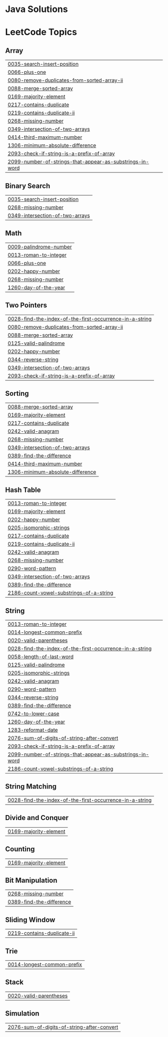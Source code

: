 # Java Solutions

<!---LeetCode Topics Start-->
# LeetCode Topics
## Array
|  |
| ------- |
| [0035-search-insert-position](https://github.com/GyanaGRS/test1/tree/master/0035-search-insert-position) |
| [0066-plus-one](https://github.com/GyanaGRS/test1/tree/master/0066-plus-one) |
| [0080-remove-duplicates-from-sorted-array-ii](https://github.com/GyanaGRS/test1/tree/master/0080-remove-duplicates-from-sorted-array-ii) |
| [0088-merge-sorted-array](https://github.com/GyanaGRS/test1/tree/master/0088-merge-sorted-array) |
| [0169-majority-element](https://github.com/GyanaGRS/test1/tree/master/0169-majority-element) |
| [0217-contains-duplicate](https://github.com/GyanaGRS/test1/tree/master/0217-contains-duplicate) |
| [0219-contains-duplicate-ii](https://github.com/GyanaGRS/test1/tree/master/0219-contains-duplicate-ii) |
| [0268-missing-number](https://github.com/GyanaGRS/test1/tree/master/0268-missing-number) |
| [0349-intersection-of-two-arrays](https://github.com/GyanaGRS/test1/tree/master/0349-intersection-of-two-arrays) |
| [0414-third-maximum-number](https://github.com/GyanaGRS/test1/tree/master/0414-third-maximum-number) |
| [1306-minimum-absolute-difference](https://github.com/GyanaGRS/test1/tree/master/1306-minimum-absolute-difference) |
| [2093-check-if-string-is-a-prefix-of-array](https://github.com/GyanaGRS/test1/tree/master/2093-check-if-string-is-a-prefix-of-array) |
| [2099-number-of-strings-that-appear-as-substrings-in-word](https://github.com/GyanaGRS/test1/tree/master/2099-number-of-strings-that-appear-as-substrings-in-word) |
## Binary Search
|  |
| ------- |
| [0035-search-insert-position](https://github.com/GyanaGRS/test1/tree/master/0035-search-insert-position) |
| [0268-missing-number](https://github.com/GyanaGRS/test1/tree/master/0268-missing-number) |
| [0349-intersection-of-two-arrays](https://github.com/GyanaGRS/test1/tree/master/0349-intersection-of-two-arrays) |
## Math
|  |
| ------- |
| [0009-palindrome-number](https://github.com/GyanaGRS/test1/tree/master/0009-palindrome-number) |
| [0013-roman-to-integer](https://github.com/GyanaGRS/test1/tree/master/0013-roman-to-integer) |
| [0066-plus-one](https://github.com/GyanaGRS/test1/tree/master/0066-plus-one) |
| [0202-happy-number](https://github.com/GyanaGRS/test1/tree/master/0202-happy-number) |
| [0268-missing-number](https://github.com/GyanaGRS/test1/tree/master/0268-missing-number) |
| [1260-day-of-the-year](https://github.com/GyanaGRS/test1/tree/master/1260-day-of-the-year) |
## Two Pointers
|  |
| ------- |
| [0028-find-the-index-of-the-first-occurrence-in-a-string](https://github.com/GyanaGRS/test1/tree/master/0028-find-the-index-of-the-first-occurrence-in-a-string) |
| [0080-remove-duplicates-from-sorted-array-ii](https://github.com/GyanaGRS/test1/tree/master/0080-remove-duplicates-from-sorted-array-ii) |
| [0088-merge-sorted-array](https://github.com/GyanaGRS/test1/tree/master/0088-merge-sorted-array) |
| [0125-valid-palindrome](https://github.com/GyanaGRS/test1/tree/master/0125-valid-palindrome) |
| [0202-happy-number](https://github.com/GyanaGRS/test1/tree/master/0202-happy-number) |
| [0344-reverse-string](https://github.com/GyanaGRS/test1/tree/master/0344-reverse-string) |
| [0349-intersection-of-two-arrays](https://github.com/GyanaGRS/test1/tree/master/0349-intersection-of-two-arrays) |
| [2093-check-if-string-is-a-prefix-of-array](https://github.com/GyanaGRS/test1/tree/master/2093-check-if-string-is-a-prefix-of-array) |
## Sorting
|  |
| ------- |
| [0088-merge-sorted-array](https://github.com/GyanaGRS/test1/tree/master/0088-merge-sorted-array) |
| [0169-majority-element](https://github.com/GyanaGRS/test1/tree/master/0169-majority-element) |
| [0217-contains-duplicate](https://github.com/GyanaGRS/test1/tree/master/0217-contains-duplicate) |
| [0242-valid-anagram](https://github.com/GyanaGRS/test1/tree/master/0242-valid-anagram) |
| [0268-missing-number](https://github.com/GyanaGRS/test1/tree/master/0268-missing-number) |
| [0349-intersection-of-two-arrays](https://github.com/GyanaGRS/test1/tree/master/0349-intersection-of-two-arrays) |
| [0389-find-the-difference](https://github.com/GyanaGRS/test1/tree/master/0389-find-the-difference) |
| [0414-third-maximum-number](https://github.com/GyanaGRS/test1/tree/master/0414-third-maximum-number) |
| [1306-minimum-absolute-difference](https://github.com/GyanaGRS/test1/tree/master/1306-minimum-absolute-difference) |
## Hash Table
|  |
| ------- |
| [0013-roman-to-integer](https://github.com/GyanaGRS/test1/tree/master/0013-roman-to-integer) |
| [0169-majority-element](https://github.com/GyanaGRS/test1/tree/master/0169-majority-element) |
| [0202-happy-number](https://github.com/GyanaGRS/test1/tree/master/0202-happy-number) |
| [0205-isomorphic-strings](https://github.com/GyanaGRS/test1/tree/master/0205-isomorphic-strings) |
| [0217-contains-duplicate](https://github.com/GyanaGRS/test1/tree/master/0217-contains-duplicate) |
| [0219-contains-duplicate-ii](https://github.com/GyanaGRS/test1/tree/master/0219-contains-duplicate-ii) |
| [0242-valid-anagram](https://github.com/GyanaGRS/test1/tree/master/0242-valid-anagram) |
| [0268-missing-number](https://github.com/GyanaGRS/test1/tree/master/0268-missing-number) |
| [0290-word-pattern](https://github.com/GyanaGRS/test1/tree/master/0290-word-pattern) |
| [0349-intersection-of-two-arrays](https://github.com/GyanaGRS/test1/tree/master/0349-intersection-of-two-arrays) |
| [0389-find-the-difference](https://github.com/GyanaGRS/test1/tree/master/0389-find-the-difference) |
| [2186-count-vowel-substrings-of-a-string](https://github.com/GyanaGRS/test1/tree/master/2186-count-vowel-substrings-of-a-string) |
## String
|  |
| ------- |
| [0013-roman-to-integer](https://github.com/GyanaGRS/test1/tree/master/0013-roman-to-integer) |
| [0014-longest-common-prefix](https://github.com/GyanaGRS/test1/tree/master/0014-longest-common-prefix) |
| [0020-valid-parentheses](https://github.com/GyanaGRS/test1/tree/master/0020-valid-parentheses) |
| [0028-find-the-index-of-the-first-occurrence-in-a-string](https://github.com/GyanaGRS/test1/tree/master/0028-find-the-index-of-the-first-occurrence-in-a-string) |
| [0058-length-of-last-word](https://github.com/GyanaGRS/test1/tree/master/0058-length-of-last-word) |
| [0125-valid-palindrome](https://github.com/GyanaGRS/test1/tree/master/0125-valid-palindrome) |
| [0205-isomorphic-strings](https://github.com/GyanaGRS/test1/tree/master/0205-isomorphic-strings) |
| [0242-valid-anagram](https://github.com/GyanaGRS/test1/tree/master/0242-valid-anagram) |
| [0290-word-pattern](https://github.com/GyanaGRS/test1/tree/master/0290-word-pattern) |
| [0344-reverse-string](https://github.com/GyanaGRS/test1/tree/master/0344-reverse-string) |
| [0389-find-the-difference](https://github.com/GyanaGRS/test1/tree/master/0389-find-the-difference) |
| [0742-to-lower-case](https://github.com/GyanaGRS/test1/tree/master/0742-to-lower-case) |
| [1260-day-of-the-year](https://github.com/GyanaGRS/test1/tree/master/1260-day-of-the-year) |
| [1283-reformat-date](https://github.com/GyanaGRS/test1/tree/master/1283-reformat-date) |
| [2076-sum-of-digits-of-string-after-convert](https://github.com/GyanaGRS/test1/tree/master/2076-sum-of-digits-of-string-after-convert) |
| [2093-check-if-string-is-a-prefix-of-array](https://github.com/GyanaGRS/test1/tree/master/2093-check-if-string-is-a-prefix-of-array) |
| [2099-number-of-strings-that-appear-as-substrings-in-word](https://github.com/GyanaGRS/test1/tree/master/2099-number-of-strings-that-appear-as-substrings-in-word) |
| [2186-count-vowel-substrings-of-a-string](https://github.com/GyanaGRS/test1/tree/master/2186-count-vowel-substrings-of-a-string) |
## String Matching
|  |
| ------- |
| [0028-find-the-index-of-the-first-occurrence-in-a-string](https://github.com/GyanaGRS/test1/tree/master/0028-find-the-index-of-the-first-occurrence-in-a-string) |
## Divide and Conquer
|  |
| ------- |
| [0169-majority-element](https://github.com/GyanaGRS/test1/tree/master/0169-majority-element) |
## Counting
|  |
| ------- |
| [0169-majority-element](https://github.com/GyanaGRS/test1/tree/master/0169-majority-element) |
## Bit Manipulation
|  |
| ------- |
| [0268-missing-number](https://github.com/GyanaGRS/test1/tree/master/0268-missing-number) |
| [0389-find-the-difference](https://github.com/GyanaGRS/test1/tree/master/0389-find-the-difference) |
## Sliding Window
|  |
| ------- |
| [0219-contains-duplicate-ii](https://github.com/GyanaGRS/test1/tree/master/0219-contains-duplicate-ii) |
## Trie
|  |
| ------- |
| [0014-longest-common-prefix](https://github.com/GyanaGRS/test1/tree/master/0014-longest-common-prefix) |
## Stack
|  |
| ------- |
| [0020-valid-parentheses](https://github.com/GyanaGRS/test1/tree/master/0020-valid-parentheses) |
## Simulation
|  |
| ------- |
| [2076-sum-of-digits-of-string-after-convert](https://github.com/GyanaGRS/test1/tree/master/2076-sum-of-digits-of-string-after-convert) |
<!---LeetCode Topics End-->